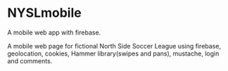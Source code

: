 # NYSLmobile
A mobile web app with firebase.


A mobile web page for fictional North Side Soccer League using firebase, geolocation, cookies, Hammer library(swipes and pans), mustache, login and comments.

